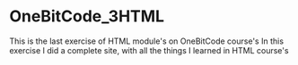 # OneBitCode_3HTML
This is the last exercise of HTML module's on OneBitCode course's
In this exercise I did a complete site, with all the things I learned in HTML course's
